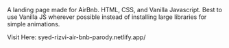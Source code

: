 A landing page made for AirBnb. HTML, CSS, and Vanilla Javascript. Best to use Vanilla JS wherever possible instead of installing large libraries for simple animations.

Visit Here: syed-rizvi-air-bnb-parody.netlify.app/

